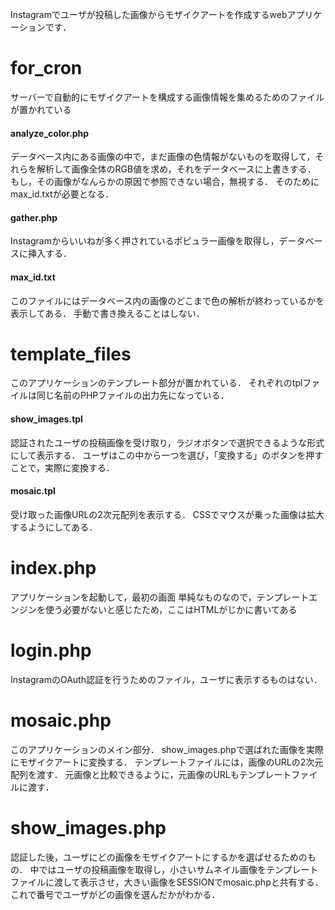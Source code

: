 Instagramでユーザが投稿した画像からモザイクアートを作成するwebアプリケーションです．

# for_cron
サーバーで自動的にモザイクアートを構成する画像情報を集めるためのファイルが置かれている

#### analyze_color.php
データベース内にある画像の中で，まだ画像の色情報がないものを取得して，それらを解析して画像全体のRGB値を求め，それをデータベースに上書きする．
もし，その画像がなんらかの原因で参照できない場合，無視する．
そのためにmax_id.txtが必要となる．

#### gather.php
Instagramからいいねが多く押されているポピュラー画像を取得し，データベースに挿入する．

#### max_id.txt
このファイルにはデータベース内の画像のどこまで色の解析が終わっているかを表示してある．
手動で書き換えることはしない．

# template_files
このアプリケーションのテンプレート部分が置かれている．
それぞれのtplファイルは同じ名前のPHPファイルの出力先になっている．

#### show_images.tpl
認証されたユーザの投稿画像を受け取り，ラジオボタンで選択できるような形式にして表示する．
ユーザはこの中から一つを選び，「変換する」のボタンを押すことで，実際に変換する．

#### mosaic.tpl
受け取った画像URLの2次元配列を表示する．
CSSでマウスが乗った画像は拡大するようにしてある．


# index.php
アプリケーションを起動して，最初の画面
単純なものなので，テンプレートエンジンを使う必要がないと感じたため，ここはHTMLがじかに書いてある

# login.php
InstagramのOAuth認証を行うためのファイル，ユーザに表示するものはない．

# mosaic.php
このアプリケーションのメイン部分．
show_images.phpで選ばれた画像を実際にモザイクアートに変換する．
テンプレートファイルには，画像のURLの2次元配列を渡す．
元画像と比較できるように，元画像のURLもテンプレートファイルに渡す．

# show_images.php
認証した後，ユーザにどの画像をモザイクアートにするかを選ばせるためのもの．
中ではユーザの投稿画像を取得し，小さいサムネイル画像をテンプレートファイルに渡して表示させ，大きい画像をSESSIONでmosaic.phpと共有する．
これで番号でユーザがどの画像を選んだかがわかる．
